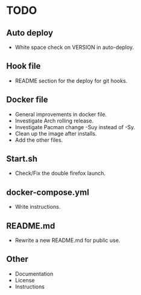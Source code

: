 # TODO

## Auto deploy

* White space check on VERSION in auto-deploy.

## Hook file

* README section for the deploy for git hooks.

## Docker file

* General improvements in docker file.
* Investigate Arch rolling release.
* Investigate Pacman change -Suy instead of -Sy.
* Clean up the image after installs.
* Add the other files.

## Start.sh

* Check/Fix the double firefox launch.

## docker-compose.yml

* Write instructions.

## README.md

* Rewrite a new README.md for public use.

## Other

* Documentation
* License
* Instructions


